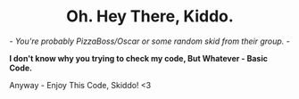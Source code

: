 <p>
<h1 align="center"><b>Oh. Hey There, Kiddo.</b></h1>
<i>- You're probably PizzaBoss/Oscar or some random skid from their group. -</i>
</p>
<a><strong>I don't know why you trying to check my code, But Whatever - Basic Code.</strong></a>
<p>Anyway - Enjoy This Code, Skiddo! <3</p>
